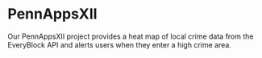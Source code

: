 # PennAppsXII
Our PennAppsXII project
provides a heat map of local crime data from the EveryBlock API and alerts users when they enter a high crime area.
